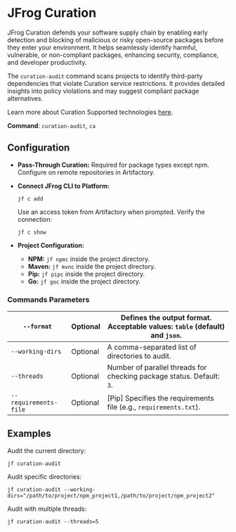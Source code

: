 # JFrog Curation

JFrog Curation defends your software supply chain by enabling early detection and blocking of malicious or risky open-source packages before they enter your environment. It helps seamlessly identify harmful, vulnerable, or non-compliant packages, enhancing security, compliance, and developer productivity.

The `curation-audit` command scans projects to identify third-party dependencies that violate Curation service restrictions. It provides detailed insights into policy violations and may suggest compliant package alternatives.

Learn more about Curation Supported technologies [here](../../products/curation/curation-supported-technologies.md).

**Command**: `curation-audit`, `ca`

## Configuration

* **Pass-Through Curation:** Required for package types except npm. Configure on remote repositories in Artifactory.
*   **Connect JFrog CLI to Platform:**

    ```
    jf c add
    ```

    Use an access token from Artifactory when prompted. Verify the connection:

    ```
    jf c show
    ```
* **Project Configuration:**
  * **NPM:** `jf npmc` inside the project directory.
  * **Maven:** `jf mvnc` inside the project directory.
  * **Pip:** `jf pipc` inside the project directory.
  * **Go:** `jf goc` inside the project directory.

### Commands Parameters

| `--format`            | Optional | Defines the output format. Acceptable values: `table` (default) and `json`. |
| --------------------- | -------- | --------------------------------------------------------------------------- |
| `--working-dirs`      | Optional | A comma-separated list of directories to audit.                             |
| `--threads`           | Optional | Number of parallel threads for checking package status. Default: `3`.       |
| `--requirements-file` | Optional | \[Pip] Specifies the requirements file (e.g., `requirements.txt`).          |

## Examples

Audit the current directory:

```
jf curation-audit
```

Audit specific directories:

```
jf curation-audit --working-dirs="/path/to/project/npm_project1,/path/to/project/npm_project2"
```

Audit with multiple threads:

```
jf curation-audit --threads=5
```
